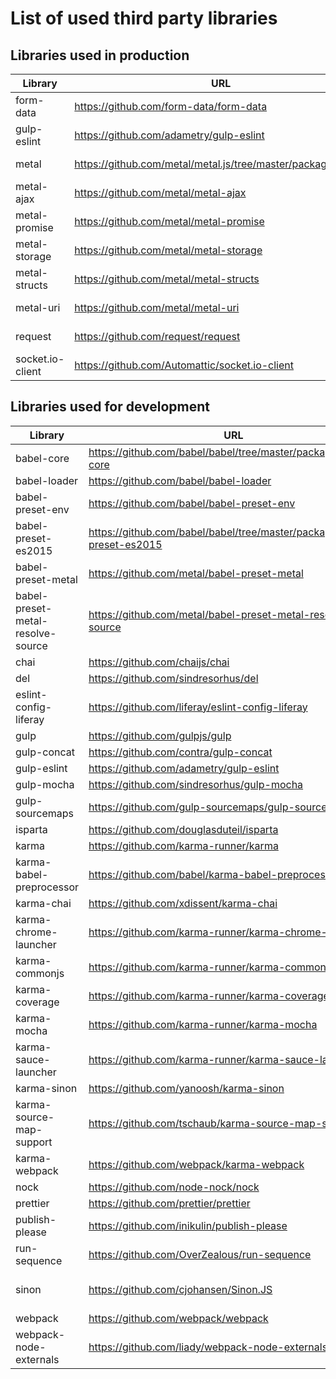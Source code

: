 # List of used third party libraries

## Libraries used in production

| Library         |URL                                                          | Version | License     |Modifications|
|-----------------|-------------------------------------------------------------|---------|-------------|-------------|
|form-data        |https://github.com/form-data/form-data                       |2.1.2    |MIT          |None         |
|gulp-eslint      |https://github.com/adametry/gulp-eslint                      |3.0.1    |MIT          |None         |
|metal            |https://github.com/metal/metal.js/tree/master/packages/metal |2.0.0    |BSD-3-Clause |None         |
|metal-ajax       |https://github.com/metal/metal-ajax                          |2.0.0    |BSD-3-clause |None         |
|metal-promise    |https://github.com/metal/metal-promise                       |2.0.0    |BSD-3-clause |None         |
|metal-storage    |https://github.com/metal/metal-storage                       |1.1.0    |BSD-3-clause |None         |
|metal-structs    |https://github.com/metal/metal-structs                       |1.0.0    |BSD-3-clause |None         |
|metal-uri        |https://github.com/metal/metal-uri                           |2.3.0    |BSD-3-clause |None         |
|request          |https://github.com/request/request                           |2.67.0   |Apache-2.0   |None         |
|socket.io-client |https://github.com/Automattic/socket.io-client               |2.0.2    |MIT          |None         |

## Libraries used for development

| Library                          |URL                                                                     | Version  | License     |Modifications|
|----------------------------------|----------------------------------------------------------------------- |----------|-------------|-------------|
|babel-core                        |https://github.com/babel/babel/tree/master/packages/babel-core          |6.24.1    |MIT          |None         |
|babel-loader                      |https://github.com/babel/babel-loader                                   |7.0.0     |MIT          |None         |
|babel-preset-env                  |https://github.com/babel/babel-preset-env                               |1.4.0     |MIT          |None         |
|babel-preset-es2015               |https://github.com/babel/babel/tree/master/packages/babel-preset-es2015 |6.24.1    |MIT          |None         |
|babel-preset-metal                |https://github.com/metal/babel-preset-metal                             |4.1.0     |MIT          |None         |
|babel-preset-metal-resolve-source |https://github.com/metal/babel-preset-metal-resolve-source              |1.0.2     |MIT          |None         |
|chai                              |https://github.com/chaijs/chai                                          |3.5.0     |MIT          |None         |
|del                               |https://github.com/sindresorhus/del                                     |2.2.2     |MIT          |None         |
|eslint-config-liferay             |https://github.com/liferay/eslint-config-liferay                        |1.0.1     |MIT          |None         |
|gulp                              |https://github.com/gulpjs/gulp                                          |3.9.1     |MIT          |None         |
|gulp-concat                       |https://github.com/contra/gulp-concat                                   |2.6.1     |MIT          |None         |
|gulp-eslint                       |https://github.com/adametry/gulp-eslint                                 |3.0.1     |MIT          |None         |
|gulp-mocha                        |https://github.com/sindresorhus/gulp-mocha                              |4.3.1     |MIT          |None         |
|gulp-sourcemaps                   |https://github.com/gulp-sourcemaps/gulp-sourcemaps                      |2.6.0     |ISC          |None         |
|isparta                           |https://github.com/douglasduteil/isparta                                |4.0.0     |WTFPL        |None         |
|karma                             |https://github.com/karma-runner/karma                                   |1.7.0     |MIT          |None         |
|karma-babel-preprocessor          |https://github.com/babel/karma-babel-preprocessor                       |6.0.1     |ISC          |None         |
|karma-chai                        |https://github.com/xdissent/karma-chai                                  |0.1.0     |MIT          |None         |
|karma-chrome-launcher             |https://github.com/karma-runner/karma-chrome-launcher                   |2.1.1     |MIT          |None         |
|karma-commonjs                    |https://github.com/karma-runner/karma-commonjs                          |1.0.0     |MIT          |None         |
|karma-coverage                    |https://github.com/karma-runner/karma-coverage                          |1.1.1     |MIT          |None         |
|karma-mocha                       |https://github.com/karma-runner/karma-mocha                             |1.3.0     |MIT          |None         |
|karma-sauce-launcher              |https://github.com/karma-runner/karma-sauce-launcher                    |1.1.0     |MIT          |None         |
|karma-sinon                       |https://github.com/yanoosh/karma-sinon                                  |1.0.5     |MIT          |None         |
|karma-source-map-support          |https://github.com/tschaub/karma-source-map-support                     |1.2.0     |MIT          |None         |
|karma-webpack                     |https://github.com/webpack/karma-webpack                                |2.0.3     |MIT          |None         |
|nock                              |https://github.com/node-nock/nock                                       |9.0.14    |MIT          |None         |
|prettier                          |https://github.com/prettier/prettier                                    |1.3.1     |MIT          |None         |
|publish-please                    |https://github.com/inikulin/publish-please                              |2.3.1     |MIT          |None         |
|run-sequence                      |https://github.com/OverZealous/run-sequence                             |1.2.2     |MIT          |None         |
|sinon                             |https://github.com/cjohansen/Sinon.JS                                   |1.17.2    |BSD-3-Clause |None         |
|webpack                           |https://github.com/webpack/webpack                                      |2.5.1     |MIT          |None         |
|webpack-node-externals            |https://github.com/liady/webpack-node-externals                         |1.6.0     |MIT          |None         |